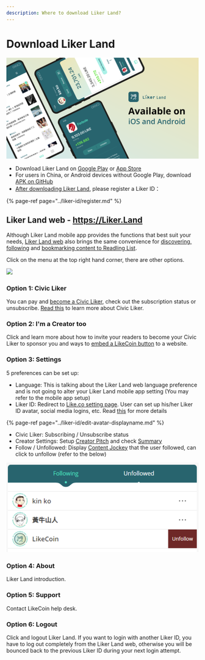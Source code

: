 ```yaml
---
description: Where to download Liker Land?
---
```


# Download Liker Land

![](../../.gitbook/assets/likecoin_ad72_appstore_og_ios_android.png)

* Download Liker Land on [Google Play](https://play.google.com/store/apps/details?id=com.oice) or [App Store](https://apps.apple.com/hk/app/liker-land/id1248232355)
* For users in China, or Android devices without Google Play, download [APK on GitHub](https://github.com/likecoin/likecoin-app/releases)
* [After downloading Liker Land](https://liker.land/getapp), please register a Liker ID：

{% page-ref page="../liker-id/register.md" %}

## Liker Land web - https://Liker.Land

Although Liker Land mobile app provides the functions that best suit your needs, [Liker Land web](https://liker.land/) also brings the same convenience for [discovering, following](https://docs.like.co/user-guide/reader/today-headline) and [bookmarking content to Readling List](https://docs.like.co/user-guide/reader/readling-list).

Click on the menu at the top right hand corner, there are other options.

![](https://gblobscdn.gitbook.com/assets%2F-LL4mdaVjNgL6A1--PV0%2F-MDJjdmH4gPPkYdgO50G%2F-MDJkMQN_N9l6TOGbQY9%2FLiker%20Land%20Web%202.png?alt=media&token=26a63b5c-8744-4046-ac1d-e1322809a268)

### **Option 1: Civic Liker**

You can pay and [become a Civic Liker](https://docs.like.co/user-guide/civic-liker/be-a-civic-liker), check out the subscription status or unsubscribe. [Read this](https://docs.like.co/user-guide/civic-liker) to learn more about Civic Liker.

### **Option 2: I'm a Creator too**

Click and learn more about how to invite your readers to become your Civic Liker to sponsor  you and ways to [embed a LikeCoin button](https://liker.land/creators) to a website.

### **Option 3: Settings**

5 preferences can be set up:

* Language: This is talking about the Liker Land web language preference and is not going to alter your Liker Land mobile app setting \(You may refer to the mobile app setup\)
* Liker ID: Redirect to [Like.co setting page](https://like.co/in/settings). User can set up his/her Liker ID avatar, social media logins, etc. Read [this](https://docs.like.co/user-guide/liker-id) for more details

{% page-ref page="../liker-id/edit-avatar-displayname.md" %}

* Civic Liker: Subscribing / Unsubscribe status
* Creator Settings: Setup [Creator Pitch](https://docs.like.co/user-guide/creator/creators-pitch) and check [Summary](https://docs.like.co/user-guide/creator/support)
* Follow / Unfollowed: Display [Content Jockey](https://docs.like.co/user-guide/reader/superlike) that the user followed, can click to unfollow \(refer to the below\)

![](../../.gitbook/assets/liker-land-web-3-en.png)

### **Option 4: About**

Liker Land introduction.

### **Option 5: Support**

Contact LikeCoin help desk.

### **Option 6: Logout**

Click and logout Liker Land. If you want to login with another Liker ID, you have to log out completely from the Liker Land web, otherwise you will be bounced back to the previous Liker ID during your next login attempt.


